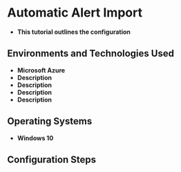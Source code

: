 <h1>Automatic Alert Import</h1>

- <b>This tutorial outlines the configuration </b>

<h2>Environments and Technologies Used</h2>

- <b>Microsoft Azure</b> 
- <b>Description</b>
- <b>Description</b>
- <b>Description</b>
- <b>Description</b>

<h2>Operating Systems</h2>

- <b>Windows 10</b>

<h2>Configuration Steps</h2>
